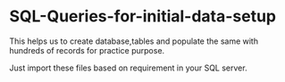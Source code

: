 # SQL-Queries-for-initial-data-setup
This helps us to create database,tables and populate the same with hundreds of records for practice purpose.

Just import these files based on requirement in your SQL server.
